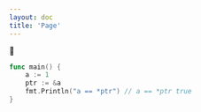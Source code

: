 ```yaml
---
layout: doc
title: 'Page'
---
```

:tada:
```go
func main() {
	a := 1
	ptr := &a
	fmt.Println("a == *ptr") // a == *ptr true
}
```
